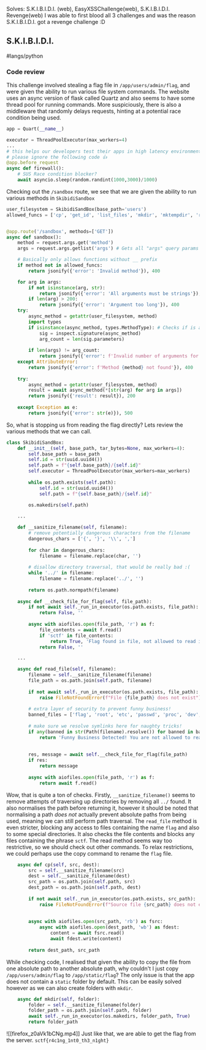 Solves: S.K.I.B.I.D.I. (web), EasyXSSChallenge(web),  S.K.I.B.I.D.I. Revenge(web)
I was able to first blood all 3 challenges and was the reason  S.K.I.B.I.D.I. got a revenge challenge :D
## S.K.I.B.I.D.I.
#langs/python
### Code review
This challenge involved stealing a flag file in `/app/users/admin/flag`, and were given the ability to run various file system commands. The website uses an async version of flask called Quartz and also seems to have some thread pool for running commands. More suspiciously, there is also a middleware that randomly delays requests, hinting at a potential race condition being used.
```python
app = Quart(__name__)

executor = ThreadPoolExecutor(max_workers=4)
...
# this helps our developers test their apps in high latency environments!
# please ignore the following code 👍
@app.before_request
async def firewall():
    # SUS Race condition blocker?
    await asyncio.sleep(random.randint(1000,3000)/1000)
```
Checking out the `/sandbox` route, we see that we are given the ability to run various methods in `SkibidiSandbox`
```python
user_filesystem = SkibidiSandBox(base_path='users')
allowed_funcs = ['cp', 'get_id', 'list_files', 'mkdir', 'mktempdir', 'rm', 'stat', 'write_file', 'read_file']


@app.route('/sandbox', methods=['GET'])
async def sandbox():
    method = request.args.get('method')
    args = request.args.getlist('args') # Gets all "args" query params as a list

    # Basically only allows functions without __ prefix
    if method not in allowed_funcs:
        return jsonify({'error': 'Invalid method'}), 400

    for arg in args:
        if not isinstance(arg, str):
            return jsonify({'error': 'All arguments must be strings'}), 400
        if len(arg) > 200:
            return jsonify({'error': 'Argument too long'}), 400
    try:
        async_method = getattr(user_filesystem, method)
        import types
        if isinstance(async_method, types.MethodType): # Checks if is a function type
            sig = inspect.signature(async_method)
            arg_count = len(sig.parameters)
        
        if len(args) != arg_count:  
            return jsonify({'error': f'Invalid number of arguments for {method}. Expected {arg_count}, got {len(args)}'}), 400
    except AttributeError:
        return jsonify({'error': f'Method {method} not found'}), 400
    
    try:
        async_method = getattr(user_filesystem, method)
        result = await async_method(*[str(arg) for arg in args])
        return jsonify({'result': result}), 200
    
    except Exception as e:
        return jsonify({'error': str(e)}), 500
```
So, what is stopping us from reading the flag directly? Lets review the various methods that we can call.
```python
class SkibidiSandBox:
    def __init__(self, base_path, tar_bytes=None, max_workers=4):
        self.base_path = base_path
        self.id = str(uuid.uuid4())
        self.path = f"{self.base_path}/{self.id}"
        self.executor = ThreadPoolExecutor(max_workers=max_workers)
        
        while os.path.exists(self.path):
            self.id = str(uuid.uuid4())
            self.path = f"{self.base_path}/{self.id}"
        
        os.makedirs(self.path)

	...

    def __sanitize_filename(self, filename):
        # remove potentially dangerous characters from the filename
        dangerous_chars = ['{', '}', '\\', ',']
        
        for char in dangerous_chars:
            filename = filename.replace(char, '')
        
        # disallow directory traversal, that would be really bad :(
        while '../' in filename:
            filename = filename.replace('../', '')
            
        return os.path.normpath(filename)
    
    async def __check_file_for_flag(self, file_path):
        if not await self._run_in_executor(os.path.exists, file_path):
            return False, ''
        
        async with aiofiles.open(file_path, 'r') as f:
            file_contents = await f.read()
            if 'sctf' in file_contents:
                return True, 'Flag found in file, not allowed to read it.'
            return False, ''

	...

    async def read_file(self, filename):
        filename = self.__sanitize_filename(filename)
        file_path = os.path.join(self.path, filename)
        
        if not await self._run_in_executor(os.path.exists, file_path):
            raise FileNotFoundError(f"File {file_path} does not exist")
        
        # extra layer of security to prevent funny business!
        banned_files = ['flag', 'root', 'etc', 'passwd', 'proc', 'dev', 'var', 'tmp', 'usr', 'bin']
        
        # make sure we resolve symlinks here for naughty tricks!
        if any(banned in str(Path(filename).resolve()) for banned in banned_files):
            return 'Funny Business Detected! You are not allowed to read this file.'
        
    
        res, message = await self.__check_file_for_flag(file_path)
        if res:
            return message
        
        async with aiofiles.open(file_path, 'r') as f:
            return await f.read()
```
Wow, that is quite a ton of checks. Firstly, `__sanitize_filename()` seems to remove attempts of traversing up directories by removing all `../` found. It also normalises the path before returning it, however it should be noted that normalising a path *does not* actually prevent absolute paths from being used, meaning we can still perform path traversal. The `read_file` method is even stricter, blocking any access to files containing the name `flag` and also to some special directories. It also checks the file contents and blocks any files containing the phrase `sctf`. The read method seems way too restrictive, so we should check out other commands. To relax restrictions, we could perhaps use the copy command to rename the `flag` file. 
```python
    async def cp(self, src, dest):
        src = self.__sanitize_filename(src)
        dest = self.__sanitize_filename(dest)
        src_path = os.path.join(self.path, src)
        dest_path = os.path.join(self.path, dest)
        
        if not await self._run_in_executor(os.path.exists, src_path):
            raise FileNotFoundError(f"Source file {src_path} does not exist.")
        
        
        async with aiofiles.open(src_path, 'rb') as fsrc:
            async with aiofiles.open(dest_path, 'wb') as fdest:
                content = await fsrc.read()
                await fdest.write(content)
                
        return dest_path, src_path
```
While checking code, I realised that given the ability to copy the file from one absolute path to another absolute path, why couldn't I just copy `/app/users/admin/flag` to `/app/static/flag`? The only issue is that the app does not contain a `static` folder by default. This can be easily solved however as we can also create folders with `mkdir`.
```python
    async def mkdir(self, folder):
        folder = self.__sanitize_filename(folder)
        folder_path = os.path.join(self.path, folder)
        await self._run_in_executor(os.makedirs, folder_path, True)
        return folder_path
```
![[firefox_z0aVk1bCNg.mp4]]
Just like that, we are able to get the flag from the server.
`sctf{r4c1ng_1nt0_th3_n1ght}`